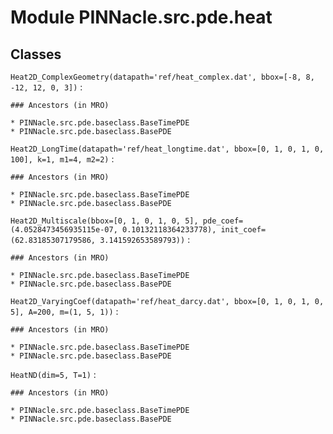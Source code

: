 # Module PINNacle.src.pde.heat

## Classes

`Heat2D_ComplexGeometry(datapath='ref/heat_complex.dat', bbox=[-8, 8, -12, 12, 0, 3])`
:

    ### Ancestors (in MRO)

    * PINNacle.src.pde.baseclass.BaseTimePDE
    * PINNacle.src.pde.baseclass.BasePDE

`Heat2D_LongTime(datapath='ref/heat_longtime.dat', bbox=[0, 1, 0, 1, 0, 100], k=1, m1=4, m2=2)`
:

    ### Ancestors (in MRO)

    * PINNacle.src.pde.baseclass.BaseTimePDE
    * PINNacle.src.pde.baseclass.BasePDE

`Heat2D_Multiscale(bbox=[0, 1, 0, 1, 0, 5], pde_coef=(4.0528473456935115e-07, 0.10132118364233778), init_coef=(62.83185307179586, 3.141592653589793))`
:

    ### Ancestors (in MRO)

    * PINNacle.src.pde.baseclass.BaseTimePDE
    * PINNacle.src.pde.baseclass.BasePDE

`Heat2D_VaryingCoef(datapath='ref/heat_darcy.dat', bbox=[0, 1, 0, 1, 0, 5], A=200, m=(1, 5, 1))`
:

    ### Ancestors (in MRO)

    * PINNacle.src.pde.baseclass.BaseTimePDE
    * PINNacle.src.pde.baseclass.BasePDE

`HeatND(dim=5, T=1)`
:

    ### Ancestors (in MRO)

    * PINNacle.src.pde.baseclass.BaseTimePDE
    * PINNacle.src.pde.baseclass.BasePDE
